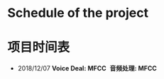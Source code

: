 # Schedule of the project

# 项目时间表

* 2018/12/07           **Voice Deal: MFCC**
  ​                                **音频处理: MFCC**

